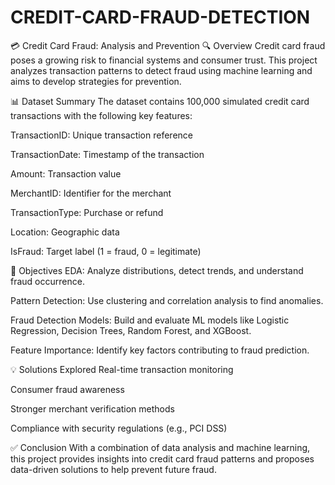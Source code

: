 # CREDIT-CARD-FRAUD-DETECTION
💳 Credit Card Fraud: Analysis and Prevention
🔍 Overview
Credit card fraud poses a growing risk to financial systems and consumer trust. This project analyzes transaction patterns to detect fraud using machine learning and aims to develop strategies for prevention.

📊 Dataset Summary
The dataset contains 100,000 simulated credit card transactions with the following key features:

TransactionID: Unique transaction reference

TransactionDate: Timestamp of the transaction

Amount: Transaction value

MerchantID: Identifier for the merchant

TransactionType: Purchase or refund

Location: Geographic data

IsFraud: Target label (1 = fraud, 0 = legitimate)

🎯 Objectives
EDA: Analyze distributions, detect trends, and understand fraud occurrence.

Pattern Detection: Use clustering and correlation analysis to find anomalies.

Fraud Detection Models: Build and evaluate ML models like Logistic Regression, Decision Trees, Random Forest, and XGBoost.

Feature Importance: Identify key factors contributing to fraud prediction.

💡 Solutions Explored
Real-time transaction monitoring

Consumer fraud awareness

Stronger merchant verification methods

Compliance with security regulations (e.g., PCI DSS)

✅ Conclusion
With a combination of data analysis and machine learning, this project provides insights into credit card fraud patterns and proposes data-driven solutions to help prevent future fraud.
